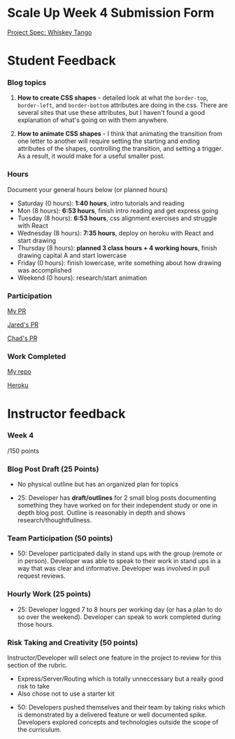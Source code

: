 # Scale Up Week 4 Submission Form

[Project Spec: Whiskey Tango](https://github.com/turingschool/lesson_plans/blob/master/ruby_04-apis_and_scalability/independent_study_project.markdown)

# Student Feedback

### Blog topics

1. **How to create CSS shapes** - detailed look at what the `border-top`, `border-left`, and `border-bottom` attributes are doing in the css. There are several sites that use these attributes, but I haven't found a good explanation of what's going on with them anywhere.

2. **How to animate CSS shapes** - I think that animating the transition from one letter to another will require setting the starting and ending attributes of the shapes, controlling the transition, and setting a trigger. As a result, it would make for a useful smaller post.

### Hours

Document your general hours below (or planned hours)

- Saturday (0 hours): **1:40 hours**, intro tutorials and reading
- Mon (8 hours): **6:53 hours**, finish intro reading and get express going
- Tuesday (8 hours): **6:53 hours**, css alignment exercises and struggle with React
- Wednesday (8 hours): **7:35 hours**, deploy on heroku with React and start drawing
- Thursday (8 hours): **planned 3 class hours + 4 working hours**, finish drawing capital A and start lowercase
- Friday (0 hours): finish lowercase, write something about how drawing was accomplished
- Weekend (0 hours): research/start animation

### Participation

[My PR](https://github.com/theonlyrao/alpha_animate/pull/7)

[Jared's PR](https://github.com/LookingForMe/lookingfor/pull/108)

[Chad's PR](https://github.com/chadellison/texas_holdem/pull/4)

### Work Completed

[My repo](https://github.com/theonlyrao/alpha_animate)

[Heroku](https://alphabet-animation.herokuapp.com/)

# Instructor feedback

### Week 4

/150 points

### Blog Post Draft (25 Points)  
 - No physical outline but has an organized plan for topics
  * 25: Developer has **draft/outlines** for 2 small blog posts documenting something they have worked on for their independent study or one in depth blog post. Outline is reasonably in depth and shows research/thoughtfullness.

### Team Participation (50 points)

  * 50: Developer participated daily in stand ups with the group (remote or in person). Developer was able to speak to their work in stand ups in a way that was clear and informative. Developer was involved in pull request reviews.

### Hourly Work (25 points)

  * 25: Developer logged 7 to 8 hours per working day (or has a plan to do so over the weekend). Developer can speak to work completed during those hours.

### Risk Taking and Creativity (50 points)

Instructor/Developer will select one feature in the project to review for this section of the rubric.
 - Express/Server/Routing which is totally unneccessary but a really good risk to take
 - Also chose not to use a starter kit
 
  * 50: Developers pushed themselves and their team by taking risks which is demonstrated by a delivered feature or well documented spike. Developers explored concepts and technologies outside the scope of the curriculum.
